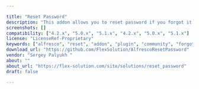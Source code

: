 ```yaml
---

title: "Reset Password"
description: "This addon allows you to reset password if you forgot it. Quick user guide how to reset password: Fill username or email in the popup You will receive email with link to page where you may change password (link is available within 24h) Go to \\\"change password\\\" page Set new password Login with new password In general, it has user friendly interface."
screenshots: []
compatibility: ["4.2.x", "5.0.x", "5.1.x", "4.2.x", "5.0.x", "5.1.x"]
license: "LicenseRef-Proprietary"
keywords: ["alfresco", "reset", "addon", "plugin", "community", "forgot", "remember", "password"]
download_url: "https://github.com/FlexSolution/AlfrescoResetPassword"
vendor: "Sergey Palyukh ‌"
about: ""
about_url: "https://flex-solution.com/site/solutions/reset_password"
draft: false

---
```

